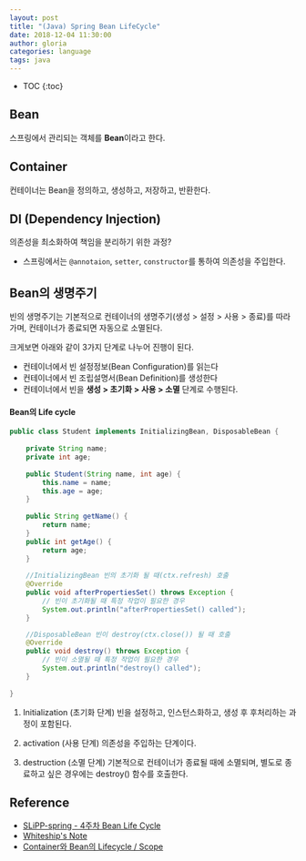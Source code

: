 ```yaml
---
layout: post
title: "(Java) Spring Bean LifeCycle"
date: 2018-12-04 11:30:00
author: gloria
categories: language
tags: java
---
```


* TOC
{:toc}

## Bean
스프링에서 관리되는 객체를 **Bean**이라고 한다.


## Container
컨테이너는 Bean을 정의하고, 생성하고, 저장하고, 반환한다.

## DI (Dependency Injection)
의존성을 최소화하여 책임을 분리하기 위한 과정?
- 스프링에서는 `@annotaion`, `setter`, `constructor`를 통하여 의존성을 주입한다.


## Bean의 생명주기
빈의 생명주기는 기본적으로 컨테이너의 생명주기(생성 > 설정 > 사용 > 종료)를 따라가며, 컨테이너가 종료되면 자동으로 소멸된다.

크게보면 아래와 같이 3가지 단계로 나누어 진행이 된다.
- 컨테이너에서 빈 설정정보(Bean Configuration)를 읽는다
- 컨테이너에서 빈 조립설명서(Bean Definition)를 생성한다
- 컨테이너에서 빈을 **생성 > 초기화 > 사용 > 소멸** 단계로 수행된다.

#### Bean의 Life cycle
```java
public class Student implements InitializingBean, DisposableBean {
 
    private String name;
    private int age;
    
    public Student(String name, int age) {
        this.name = name;
        this.age = age;
    }
    
    public String getName() {
        return name;
    }
    public int getAge() {
        return age;
    }
    
    //InitializingBean 빈의 초기화 될 때(ctx.refresh) 호출
    @Override
    public void afterPropertiesSet() throws Exception {
        // 빈이 초기화될 때 특정 작업이 필요한 경우
        System.out.println("afterPropertiesSet() called");
    }

    //DisposableBean 빈이 destroy(ctx.close()) 될 때 호출
    @Override
    public void destroy() throws Exception {
        // 빈이 소멸될 때 특정 작업이 필요한 경우
        System.out.println("destroy() called");        
    }
 
}
```
1. Initialization (초기화 단계)
빈을 설정하고,  인스턴스화하고, 생성 후 후처리하는 과정이 포함된다.

2. activation (사용 단계)
의존성을 주입하는 단계이다.

3. destruction (소멸 단계)
기본적으로 컨테이너가 종료될 때에 소멸되며, 별도로 종료하고 싶은 경우에는 destroy() 함수를 호출한다.



## Reference
- [SLiPP-spring - 4주차 Bean Life Cycle](https://www.slipp.net/wiki/pages/viewpage.action?pageId=25528047)
- [Whiteship's Note](http://whiteship.tistory.com/791)
- [Container와 Bean의 Lifecycle / Scope](https://kutar37.tistory.com/entry/Container%EC%99%80-Bean%EC%9D%98-Lifecycle-Scope)